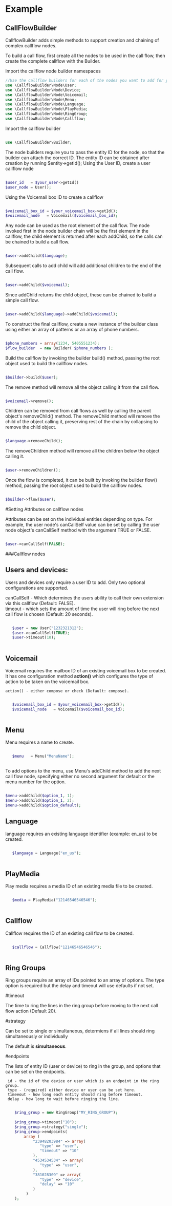 # Example

## CallFlowBuilder

CallflowBuilder adds simple methods to support creation and chaining of complex callflow nodes. 

To build a call flow, first create all the nodes to be used in the call flow, then create the complete callflow with the Builder.

Import the callflow node builder namespaces

```php
//Use the callflow builders for each of the nodes you want to add for your callflow. 
use \CallflowBuilder\Node\User; 
use \CallflowBuilder\Node\Device;
use \CallflowBuilder\Node\Voicemail; 
use \CallflowBuilder\Node\Menu; 
use \CallflowBuilder\Node\Language;
use \CallflowBuilder\Node\PlayMedia; 
use \CallflowBuilder\Node\RingGroup; 
use \CallflowBuilder\Node\Callflow; 

``` 

Import the callflow builder

```php

use \CallflowBuilder\Builder;


```

The node builders require you to pass the entity ID for the node, so that the builder can attach the correct ID. The entity ID can be obtained after creation by running $entity->getId(); Using the User ID, create a user callflow node

```php

$user_id   = $your_user->getId()
$user_node = User();

```
Using the Voicemail box ID to create a callflow

```php

$voicemail_box_id = $your_voicemail_box->getId();
$voicemail_node   = Voicemail($voicemail_box_id);

```

Any node can be used as the root element of the call flow. The node invoked first in the node builder chain will be the first element in the callflow, the child element is returned after each addChild, so the calls can be chained to build a call flow. 
```php

$user->addChild($language);

```

Subsequent calls to add child will add additional children to the end of the call flow. 

```php

$user->addChild($voicemail); 

```

Since addChild returns the child object, these can be chained to build a simple call flow.

```php

$user->addChild($language)->addChild($voicemail); 

```

To construct the final callflow, create a new instance of the builder class using either an array of patterns or an array of phone numbers.

```php

$phone_numbers = array(1234, 5405551234);
$flow_builder  = new Builder( $phone_numbers );

```

Build the callflow by invoking the builder build() method, passing the root object used to build the callflow nodes.

```php

$builder->build($user);

```

The remove method will remove all the object calling it from the call flow.

```php

$voicemail->remove(); 

```

Children can be removed from call flows as well by calling the parent object's removeChild() method. The removeChild method will remove the child of the object calling it, preserving rest of the chain by collapsing to remove the child object.  

```php

$language->removeChild(); 

```

The removeChildren method will remove all the children below the object calling it.

```php

$user->removeChildren(); 

```

Once the flow is completed, it can be built by invoking the builder flow() method, passing the root object used to build the callflow nodes.

```php

$builder->flow($user);

```

#Setting Attributes on callflow nodes

Attributes can be set on the individual entities depending on type. For example, the user node's canCallSelf value can be set by calling the user node object's canCallSelf method with the argument TRUE or FALSE. 

```php

$user->canCallSelf(FALSE); 

```

###Callflow nodes

## Users and devices: 

Users and devices only require a user ID to add. Only two optional configurations are supported. 

canCallSelf - Which determines the users ability to call their own extension via this callflow (Default: FALSE).  
timeout -  which sets the amount of time the user will ring before the next call flow is chosen (Default: 20 seconds).

```php

   $user = new User("1232321312");
   $user->canCallSelf(TRUE); 
   $user->timeout(10); 
 
```

## Voicemail

Voicemail requires the mailbox ID of an existing voicemail box to be created. It has one configuration method **action()** which configures the type of action to be taken on the voicemail box. 
    
    action() - either compose or check (Default: compose).   

```php

   $voicemail_box_id = $your_voicemail_box->getId();
   $voicemail_node   = Voicemail($voicemail_box_id);
  
```

## Menu 

Menu requires a name to create. 

```php

   $menu   = Menu("MenuName");
  
```

To add options to the menu, use Menu's addChild method to add the next call flow node, specifying either no second argument for default or the menu number for the option.

```php

$menu->addChild($option_1, 1);
$menu->addChild($option_1, 2);
$menu->addChild($option_default);

```

## Language

language requires an existing language identifier (example: en_us) to be created. 

```php

   $language = Language("en_us");
  
```

## PlayMedia 

Play media requires a media ID of an existing media file to be created. 

```php

   $media = PlayMedia("12146546546546");
  
```

## Callflow 

Callflow requires the ID of an existing call flow to be created. 

```php

   $callflow = Callflow("12146546546546");
  
```

## Ring Groups

Ring groups require an array of IDs pointed to an array of options. 
The type option is required but the delay and timeout will use defaults if not set. 

#timeout

The time to ring the lines in the ring group before moving to the next call flow action (Default 20).

#strategy 

Can be set to single or simultaneous, determiens if all lines should ring simultaneously or individually 

The default is **simultaneous**. 

#endpoints 

The lists of entity ID (user or device) to ring in the group, and options that can be set on the endpoints. 
 
     id - the id of the device or user which is an endpoint in the ring group.   
     type - (required) either device or user can be set here. 
     timeeout - how long each entity should ring before timeout.
     delay - how long to wait before ringing the line. 

```php

    $ring_group = new RingGroup("MY_RING_GROUP");                                                                            
   
    $ring_group->timeout("10");
    $ring_group->strategy("single"); 
    $ring_group->endpoints( 
        array (
            "23948203984" => array(
               "type" => "user",
               "timeout" => "10"
            ),
            "4534534534" => array(
               "type" => "user",
            ),
            "381028309" => array(
               "type" => "device",
               "delay" => "10"
            )   
         )   
    );        
